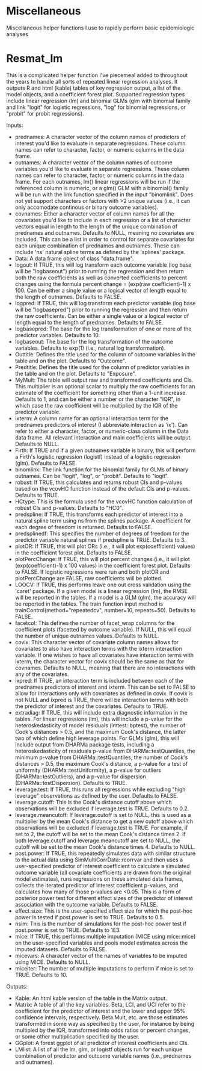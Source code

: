 # Miscellaneous
Miscellaneous helper functions I use to rapidly perform basic epidemiologic analyses

# Resmat_lm
This is a complicated helper function I've piecemeal added to throughout the years to handle all sorts of repeated linear regression analyses.
It outputs R and html (kable) tables of key regression output, a list of the model objects, and a coefficient forest plot. Supported regression types
include linear regression (lm) and binomial GLMs (glm with binomial family and link "logit" for logistic regressions, "log" for binomial regressions, 
or "probit" for probit regressions).

Inputs:
- prednames: A character vector of the column names of predictors of interest you'd like to evaluate in separate regressions. These column names can refer to
  character, factor, or numeric columns in the data frame.
- outnames: A character vector of the column names of outcome variables you'd like to evaluate in separate regressions. These column names can refer to 
  character, factor, or numeric columns in the data frame. For each outnames, lm() linear regressions will be run if the referenced column is numeric, or a
  glm() GLM with a binomial() family will be run with the link function specified in the input "binomlink". Does not yet support characters or factors with >2 unique values (i.e., it can only accomodate continous or binary outcome variables).
- covnames: Either a character vector of column names for all the covariates you'd like to include in each regression or a list of character vectors equal in length
  to the length of the unique combination of prednames and outnames. Defaults to NULL, meaning no covariates are included. This can be a list in order to control for
  separate covariates for each unique combination of prednames and outnames. These can include 'ns' natural spline terms as defined by the 'splines' package.
- Data: A data frame object of class "data.frame".
- logout: If TRUE, this will log transform each outcome variable (log base will be "logbaseout") prior to running the regression and then return both the raw
  coefficients as well as converted coefficients to percent changes using the formula percent change = (exp(raw coefficient)-1) x 100. Can be either a single
  value or a logical vector of length equal to the length of outnames. Defaults to FALSE.
- logpred: If TRUE, this will log transform each predictor variable (log base will be "logbasepred") prior to running the regression and then return the raw
  coefficients. Can be either a single value or a logical vector of length equal to the length of prednames. Defaults to FALSE.
- logbasepred: The base for the log transformation of one or more of the predictor variables. Defaults to 10.
- logbaseout: The base for the log transformation of the outcome variables. Defaults to exp(1) (i.e., natural log transformation).
- Outtitle: Defines the title used for the column of outcome variables in the table and on the plot. Defaults to "Outcome".
- Predtitle: Defines the title used for the column of predictor variables in the table and on the plot. Defaults to "Exposure".
- MyMult: The table will output raw and transformed coefficients and CIs. This multiplier is an optional scalar to multiply the raw coefficients for an estimate
  of the coefficient for something other than a 1-unit increase. Defaults to 1, and can be either a number or the character "IQR", in which case the
  raw coefficient will be multiplied by the IQR of the predictor variable.
- ixterm: A column name for an optional interaction term for the prednames predictors of interest (I abbreviate interaction as 'ix'). Can refer to either a
  character, factor, or numeric-class column in the Data data frame. All relevant interaction and main coefficients will be output. Defaults to NULL.
- Firth: If TRUE and if a given outnames variable is binary, this will perform a Firth's logistic regression (logistf) instead of a logistic regression (glm).
  Defaults to FALSE.
- binomlink: The link function for the binomial family for GLMs of binary outnames. Can be "logit", "log", or "probit". Defaults to "logit".
- robust: If TRUE, this calculates and returns robust CIs and p-values based on the vcovHC function instead of the default CIs and p-values. Defaults to TRUE.
- HCtype: This is the formula used for the vcovHC function calculation of robust CIs and p-values. Defaults to "HC0".
- predspline: If TRUE, this transforms each predictor of interest into a natural spline term using ns from the splines package. A coefficient for each degree of
  freedom is returned. Defaults to FALSE.
- predsplinedf: This specifies the number of degrees of freedom for the predictor variable natural splines if predspline is TRUE. Defaults to 3.
- plotOR: If TRUE, this will plot ORs (i.e., it will plot exp(coefficient) values) in the coefficient forest plot. Defaults to FALSE.
- plotPercChange: If TRUE, this will plot percent changes (i.e., it will plot (exp(coefficient)-1) x 100 values) in the coefficient forest plot.
  Defaults to FALSE. If logistic regressions were run and both plotOR and plotPercChange are FALSE, raw coefficients will be plotted.
- LOOCV: If TRUE, this performs leave one out cross validation using the 'caret' package. If a given model is a linear regression (lm), the RMSE will be 
  reported in the tables. If a model is a GLM (glm), the accuracy will be reported in the tables. The train function input method is
  trainControl(method="repeatedcv", number=10, repeats=50). Defaults to FALSE. 
- facetcol: This defines the number of facet_wrap columns for the coefficient plots (facetted by outcome variable). If NULL, this will equal the number of
  unique outnames values. Defaults to NULL.
- covix: This character vector of covariate column names allows for covariates to also have interaction terms with the ixterm interaction variable. If one 
  wishes to have all covariates have interaction terms with ixterm, the character vector for covix should be the same as that for covnames. Defaults to 
  NULL, meaning that there are no interactions with any of the covariates.
- ixpred: If TRUE, an interaction term is included between each of the prednames predictors of interest and ixterm. This can be set to FALSE to allow for interactions
  only with covariates as defined in covix. If covix is not NULL and ixpred is TRUE, there will be interaction terms with both the predictor of interest and the 
  covariates. Defaults to TRUE.
- extradiag: If TRUE, this will include extra diagnostic information in the tables. For linear regressions (lm), this will include a p-value for the heteroskedasticity
  of model residuals (lmtest::bptest), the number of Cook's distances > 0.5, and the maximum Cook's distance, the latter two of which define high leverage points.
  For GLMs (glm), this will include output from DHARMa package tests, including a heteroskedasticity of residuals p-value from DHARMa::testQuantiles, the 
  minimum p-value from DHARMa::testQuantiles, the number of Cook's distances > 0.5, the maximum Cook's distance, a p-value for a test of uniformity 
  (DHARMa::testUniformity), a p-value for outliers (DHARMa::testOutliers), and a p-value for dispersion (DHARMa::testDispersion). Defaults to TRUE.
- leverage.test: If TRUE, this runs all regressions while excluding "high leverage" observations as defined by the user. Defaults to FALSE.
- leverage.cutoff: This is the Cook's distance cutoff above which observations will be excluded if leverage.test is TRUE. Defaults to 0.2.
- leverage.meancutoff: If leverage.cutoff is set to NULL, this is used as a multiplier by the mean Cook's distance to get a new cutoff above which observations
  will be excluded if leverage.test is TRUE. For example, if set to 2, the cutoff will be set to the mean Cook's distance times 2. If both leverage.cutoff
  and leverage.meancutoff are set to NULL, the cutoff will be set to the mean Cook's distance times 4. Defaults to NULL.
- post.power: If TRUE, this repeatedly simulates data with similar structure to the actual data using SimMultiCorrData::rcorrvar and then uses a user-specified
  predictor of interest coefficient to calculate a simulated outcome variable (all covariate coefficients are drawn from the original model estimates), 
  runs regressions on these simulated data frames, collects the iterated predictor of interest coefficient p-values, and calculates how many of those p-values 
  are <0.05. This is a form of posterior power test for different effect sizes of the predictor of interest association with the outcome variable. Defaults to 
  FALSE.
- effect.size: This is the user-specified effect size for which the post-hoc power is tested if post.power is set to TRUE. Defaults to 0.5.
- nsim: This is the number of simulations for the post-hoc power test if post.power is set to TRUE. Defaults to 1E3.
- mice: If TRUE, this performs multiple imputation (MICE using mice::mice) on the user-specified variables and pools model estimates across the imputed datasets.
  Defaults to FALSE.
- micevars: A character vector of the names of variables to be imputed using MICE. Defaults to NULL.
- miceiter: The number of multiple imputations to perform if mice is set to TRUE. Defaults to 10.

Outputs:
- Kable: An html kable version of the table in the Matrix output.
- Matrix: A table of all the key variables. Beta, LCI, and UCI refer to the coefficient for the predictor of interest and the lower and upper 95% confidence intervals, 
  respectively. Beta.Mult, etc. are those estimates transformed in some way as specified by the user, for instance by being multipled by the IQR, transformed into 
  odds ratios or percent changes, or some other multiplication specified by the user.
- GGplot: A forest ggplot of all predictor of interest coefficients and CIs. 
- LMlist: A list of all the lm, glm, or logistf objects run for each unique combination of predictor and outcome variable names (i.e., prednames and outnames).
